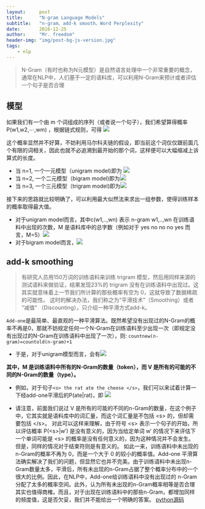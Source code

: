 ```yaml
---
layout:     post
title:      "N-gram Language Models"
subtitle:   "n-gram、add-k smooth、Word Perplexity"
date:       2016-12-25
author:     "Mr. freedom"
header-img: "img/post-bg-js-version.jpg"
tags:
    - nlp 
---
```


>N-Gram（有时也称为N元模型）是自然语言处理中一个非常重要的概念，通常在NLP中，人们基于一定的语料库，可以利用N-Gram来预计或者评估一个句子是否合理

## 模型
如果我们有一个由 m 个词组成的序列（或者说一个句子），我们希望算得概率 P(w1,w2,⋯,wm) ，根据链式规则，可得 <img src="http://chart.googleapis.com/chart?cht=tx&chl=P(w_1%2Cw_2%2C...%2Cw_m)%3DP(w_1)P(w_2%7Cw_1)P(w_3%7Cw_1w_2)...P(w_m%7Cw_1...2_%7Bm-1%7D)" style="border:none;" />

这个概率显然并不好算，不妨利用马尔科夫链的假设，即当前这个词仅仅跟前面几个有限的词相关，因此也就不必追溯到最开始的那个词，这样便可以大幅缩减上诉算式的长度。

* 当 n=1, 一个一元模型（unigram model)即为 <img src="http://chart.googleapis.com/chart?cht=tx&chl=p(w_%7B1%7D%2Cw_%7B2%7D%2Cw_%7B3%7D%2C...%2Cw_%7Bm%7D)%3D%5Cprod_%7Bi%3D1%7D%5Em%20p(w_i)" style="border:none;" />
* 当 n=2, 一个二元模型（bigram model)即为<img src="http://chart.googleapis.com/chart?cht=tx&chl=p(w_%7B1%7D%2Cw_%7B2%7D%2Cw_%7B3%7D%2C...%2Cw_%7Bm%7D)%3D%5Cprod_%7Bi%3D1%7D%5Em%20p(w_i%7Cw_%7Bi-1%7D)" style="border:none;" />
* 当 n=3, 一个三元模型（trigram model)即为<img src="http://chart.googleapis.com/chart?cht=tx&chl=p(w_%7B1%7D%2Cw_%7B2%7D%2Cw_%7B3%7D%2C...%2Cw_%7Bm%7D)%3D%5Cprod_%7Bi%3D1%7D%5Em%20p(w_i%7Cw_%7Bi-2%7Dw_%7Bi-1%7D)" style="border:none;" />

接下来的思路就比较明确了，可以利用最大似然法来求出一组参数，使得训练样本的概率取得最大值。

* 对于unigram model而言，其中c(w1,..,wn) 表示 n-gram w1,..,wn 在训练语料中出现的次数，M 是语料库中的总字数（例如对于 yes no no no yes 而言，M=5）<img src="http://chart.googleapis.com/chart?cht=tx&chl=p(w_%7Bi%7D)%3D%5Cfrac%7BC(w_i)%7D%7BM%7D" style="border:none;" />
* 对于bigram model而言，<img src="http://chart.googleapis.com/chart?cht=tx&chl=p(w_%7Bi%7D%7Cw_%7Bi-1%7D)%3D%5Cfrac%7BC(w_%7Bi-1%7Dw_i)%7D%7BC(w_%7Bi-1%7D%7D" style="border:none;" />

## add-k smoothing
>有研究人员用150万词的训练语料来训练 trigram 模型，然后用同样来源的测试语料来做验证，结果发现23%的 trigram 没有在训练语料中出现过。这其实就意味着上一节我们所计算的那些概率有空为 0，这就导致了数据稀疏的可能性。
>这时的解决办法，我们称之为“平滑技术”（Smoothing）或者 “减值” （Discounting），只介绍一种平滑方式add-k。

`Add-one`是最简单、最直观的一种平滑算法。既然希望没有出现过的N-Gram的概率不再是0，那就不妨规定任何一个N-Gram在训练语料至少出现一次（即规定没有出现过的N-Gram在训练语料中出现了一次），则: `countnew(n-gram)=countold(n-gram)+1`

* 于是，对于unigram模型而言，会有<img src="http://chart.googleapis.com/chart?cht=tx&chl=p_%7Badd1%7D(w_i)%3D%5Cfrac%7BC(w_i)%2B1%7D%7BM%2B%7CV%7C%7D" style="border:none;" />

**其中，M 是训练语料中所有的N-Gram的数量（token），而 V 是所有的可能的不同的N-Gram的数量（type）。**

* 例如，对于句子`<s> the rat ate the cheese </s>`，我们可以来试着计算一下经add-one平滑后的P(ate\|rat)，即 <img src="http://chart.googleapis.com/chart?cht=tx&chl=P(ate%7Crat)%3D%5Cfrac%7BC(ratate)%2B1%7D%7BC(rat)%2B%7CV%7C%7D%3D%5Cfrac%7B2%7D%7B6%7D" style="border:none;" />

* 请注意，前面我们说过 V 是所有的可能的不同的n-Gram的数量，在这个例子中，它其实就是语料库中的词汇量，而这个词汇量是不包括 \<s> 的，但却需要包括 \</s>。 对此可以这样来理解，由于符号 \<s> 表示一个句子的开始，所以评估概率 P(\<s>|w′) 是没有意义的，因为当给定单词 w′ 的情况下来评估下一个单词可能是 \<s> 的概率是没有任何意义的，因为这种情况并不会发生。但是，同样的情况对于结束符则是有意义的。
如此一来，训练语料中未出现的n-Gram的概率不再为 0，而是一个大于 0 的较小的概率值。Add-one 平滑算法确实解决了我们的问题，但显然它也并不完美。由于训练语料中未出现n-Gram数量太多，平滑后，所有未出现的n-Gram占据了整个概率分布中的一个很大的比例。因此，在NLP中，Add-one给训练语料中没有出现过的 n-Gram 分配了太多的概率空间。此外，认为所有未出现的n-Gram概率相等是否合理其实也值得商榷。而且，对于出现在训练语料中的那些n-Gram，都增加同样的频度值，这是否欠妥，我们并不能给出一个明确的答案。
[python源码](https://github.com/soulpacket/pythonwindows/tree/master/n-gram)
